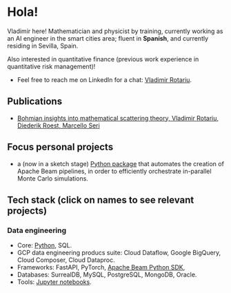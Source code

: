 # Hola!

Vladimir here! Mathematician and physicist by training, currently working as an AI engineer in the smart cities area; fluent in **Spanish**, and currently residing in Sevilla, Spain.

Also interested in quantitative finance (previous work experience in quantitative risk management)!

* Feel free to reach me on LinkedIn for a chat: [Vladimir Rotariu](https://www.linkedin.com/in/vladimir-rotariu-87081622b/).

## Publications 
* [Bohmian insights into mathematical scattering theory, Vladimir Rotariu, Diederik Roest, Marcello Seri](https://scholar.google.nl/citations?view_op=view_citation&hl=nl&user=PZCJoksAAAAJ&sortby=pubdate&citation_for_view=PZCJoksAAAAJ:aqlVkmm33-oC)

## Focus personal projects
* a (now in a sketch stage) [Python package](https://github.com/vladimirrotariu/parallel-monte-carlo-simulations) that automates the creation of Apache Beam pipelines, in order to efficiently orchestrate in-parallel Monte Carlo simulations.

## Tech stack (click on names to see relevant projects)

### Data engineering
* Core: [Python](https://github.com/vladimirrotariu/parallel-monte-carlo-simulations/blob/main/parallel_simulations/parallel_simulations.py), SQL.
* GCP data engineering producs suite: Cloud Dataflow, Google BigQuery, Cloud Composer, Cloud Dataproc.
* Frameworks: FastAPI, PyTorch, [Apache Beam Python SDK](https://github.com/vladimirrotariu/parallel-monte-carlo-simulations), 
* Databases: SurrealDB, MySQL, PostgreSQL, MongoDB, Oracle.
* Tools: [Jupyter notebooks](https://github.com/vladimirrotariu/parallel-monte-carlo-simulations/blob/main/demos/demo_coin_sequences.ipynb).
